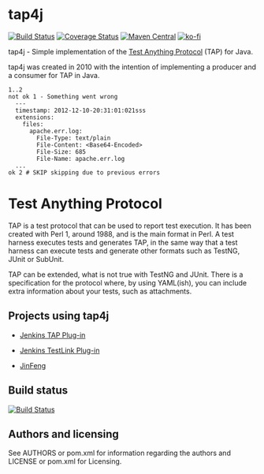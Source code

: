 # tap4j

[![Build Status](https://travis-ci.org/tupilabs/tap4j.svg?branch=master)](https://travis-ci.org/tupilabs/tap4j) [![Coverage Status](https://coveralls.io/repos/github/tupilabs/tap4j/badge.svg?branch=master)](https://coveralls.io/github/tupilabs/tap4j?branch=master) [![Maven Central](https://maven-badges.herokuapp.com/maven-central/org.tap4j/tap4j/badge.svg)](https://maven-badges.herokuapp.com/maven-central/org.tap4j/tap4j/)
[![ko-fi](https://ko-fi.com/img/githubbutton_sm.svg)](https://ko-fi.com/X8X1618T2)

tap4j - Simple implementation of the 
[Test Anything Protocol](http://www.testanything.org) (TAP) for Java.

tap4j was created in 2010 with the intention of implementing a producer and a 
consumer for TAP in Java.

    1..2
    not ok 1 - Something went wrong
      ---
      timestamp: 2012-12-10-20:31:01:021sss
      extensions: 
        files: 
          apache.err.log:
            File-Type: text/plain
            File-Content: <Base64-Encoded>
            File-Size: 685
            File-Name: apache.err.log
      ...
    ok 2 # SKIP skipping due to previous errors

# Test Anything Protocol

TAP is a test protocol that can be used to report test execution. It has been 
created with Perl 1, around 1988, and is the main format in Perl. A test 
harness executes tests and generates TAP, in the same way that a test harness 
can execute tests and generate other formats such as TestNG, JUnit or SubUnit.

TAP can be extended, what is not true with TestNG and JUnit. 
There is a specification for the protocol where, by using YAML(ish), you can 
include extra information about your tests, such as attachments.

## Projects using tap4j

* [Jenkins TAP Plug-in](https://wiki.jenkins-ci.org/display/JENKINS/TAP+Plugin)

* [Jenkins TestLink Plug-in](https://wiki.jenkins-ci.org/display/JENKINS/TestLink+Plugin)

* [JinFeng](http://www.sqaopen.net/blog/en/?p=63)

## Build status

[![Build Status](https://buildhive.cloudbees.com/job/tupilabs/job/tap4j/badge/icon)](https://buildhive.cloudbees.com/job/tupilabs/job/tap4j/)

## Authors and licensing

See AUTHORS or pom.xml for information regarding the authors and LICENSE 
or pom.xml for Licensing.
